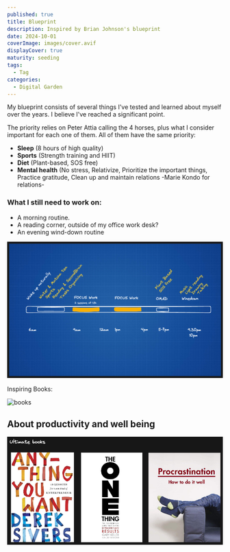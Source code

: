 ```yaml
---
published: true
title: Blueprint
description: Inspired by Brian Johnson's blueprint
date: 2024-10-01
coverImage: images/cover.avif
displayCover: true
maturity: seeding
tags:
  - Tag
categories:
  - Digital Garden
---
```


My blueprint consists of several things I've tested and learned about myself over the years. I believe I've reached a significant point.

The priority relies on Peter Attia calling the 4 horses, plus what I consider important for each one of them. All of them have the same priority:

- **Sleep** (8 hours of high quality)
- **Sports** (Strength training and HIIT)
- **Diet** (Plant-based, SOS free)
- **Mental health** (No stress, Relativize, Prioritize the important things, Practice gratitude, Clean up and maintain relations -Marie Kondo for relations-

### What I still need to work on:
- A morning routine.
- A reading corner, outside of my office work desk?
- An evening wind-down routine


![books](./images/blueprint.excalidraw.png)


Inspiring Books:

![books](./images/books.excalidraw.png)



## About productivity and well being

![books](./images/mindset.excalidraw.png)
